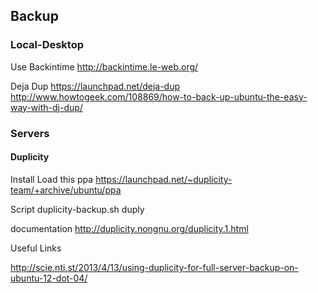 ## Backup

### Local-Desktop

Use Backintime
http://backintime.le-web.org/

Deja Dup
https://launchpad.net/deja-dup
http://www.howtogeek.com/108869/how-to-back-up-ubuntu-the-easy-way-with-dj-dup/




### Servers

#### Duplicity

Install
Load this ppa
https://launchpad.net/~duplicity-team/+archive/ubuntu/ppa

Script
duplicity-backup.sh
duply


documentation
http://duplicity.nongnu.org/duplicity.1.html

Useful Links

http://scie.nti.st/2013/4/13/using-duplicity-for-full-server-backup-on-ubuntu-12-dot-04/